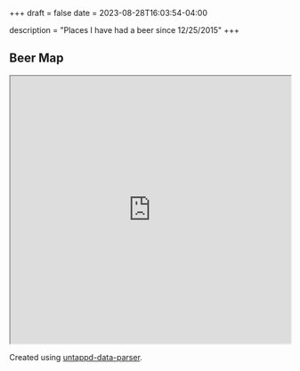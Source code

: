 +++
draft = false
date = 2023-08-28T16:03:54-04:00

description = "Places I have had a beer since 12/25/2015"
+++

## Beer Map
<iframe src="https://www.google.com/maps/d/u/0/embed?mid=1R0rPXXXeygry2_1OOxHFEcdMEAI0eTQ&ll=35.68356553951809%2C-84.5811412288553&z=4" width="100%" height="480"></iframe>

Created using [untappd-data-parser](https://github.com/claydugo/untappd-data-parser).
